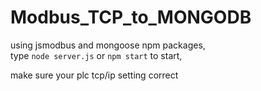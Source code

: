 # Modbus_TCP_to_MONGODB

using jsmodbus and mongoose npm packages,<br>
type `node server.js` or `npm start` to start,<br>

make sure your plc tcp/ip setting correct
